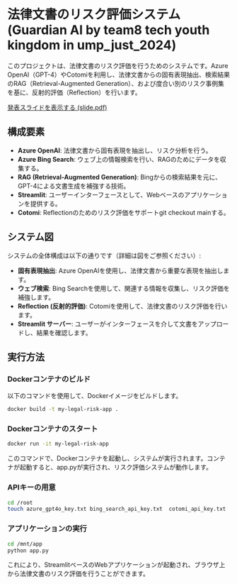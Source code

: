 # 法律文書のリスク評価システム (Guardian AI by team8 tech youth kingdom in ump_just_2024)

このプロジェクトは、法律文書のリスク評価を行うためのシステムです。Azure OpenAI（GPT-4）やCotomiを利用し、法律文書からの固有表現抽出、検索結果のRAG（Retrieval-Augmented Generation）、および度合い別のリスク事例集を基に、反射的評価（Reflection）を行います。


[発表スライドを表示する (slide.pdf)](./slide.pdf)
## 構成要素

- **Azure OpenAI**: 法律文書から固有表現を抽出し、リスク分析を行う。
- **Azure Bing Search**: ウェブ上の情報検索を行い、RAGのためにデータを収集する。
- **RAG (Retrieval-Augmented Generation)**: Bingからの検索結果を元に、GPT-4による文書生成を補強する技術。
- **Streamlit**: ユーザーインターフェースとして、Webベースのアプリケーションを提供する。
- **Cotomi**: Reflectionのためのリスク評価をサポートgit checkout mainする。

## システム図

システムの全体構成は以下の通りです（詳細は図をご参照ください）:

- **固有表現抽出**: Azure OpenAIを使用し、法律文書から重要な表現を抽出します。
- **ウェブ検索**: Bing Searchを使用して、関連する情報を収集し、リスク評価を補強します。
- **Reflection (反射的評価)**: Cotomiを使用して、法律文書のリスク評価を行います。
- **Streamlit サーバー**: ユーザーがインターフェースを介して文書をアップロードし、結果を確認します。

## 実行方法

### Dockerコンテナのビルド

以下のコマンドを使用して、Dockerイメージをビルドします。

```bash
docker build -t my-legal-risk-app .
```

### Dockerコンテナのスタート

```bash
docker run -it my-legal-risk-app
```
このコマンドで、Dockerコンテナを起動し、システムが実行されます。コンテナが起動すると、app.pyが実行され、リスク評価システムが動作します。

### APIキーの用意

```bash
cd /root
touch azure_gpt4o_key.txt bing_search_api_key.txt  cotomi_api_key.txt
```

### アプリケーションの実行
```bash
cd /mnt/app
python app.py
```
これにより、StreamlitベースのWebアプリケーションが起動され、ブラウザ上から法律文書のリスク評価を行うことができます。

